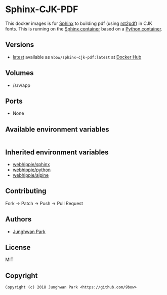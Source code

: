 # Sphinx-CJK-PDF

This docker images is for [Sphinx](http://www.sphinx-doc.org/en/stable/) to building pdf (using [rst2pdf](https://github.com/rst2pdf/rst2pdf)) in CJK fonts.
This is running on the [Sphinx container](https://github.com/dockhippie/sphinx) based on a [Python container](https://registry.hub.docker.com/u/webhippie/python/).


## Versions

* [latest](https://github.com/9bow/sphinx-cjk-pdf/tree/master) available as ```9bow/sphinx-cjk-pdf:latest``` at [Docker Hub](https://registry.hub.docker.com/u/9bow/sphinx-cjk-pdf/)


## Volumes

* /srv/app


## Ports

* None


## Available environment variables

```bash

```

## Inherited environment variables

* [webhippie/sphinx](https://github.com/dockhippie/sphinx#available-environment-variables)
* [webhippie/python](https://github.com/dockhippie/python#available-environment-variables)
* [webhippie/alpine](https://github.com/dockhippie/alpine#available-environment-variables)


## Contributing

Fork -> Patch -> Push -> Pull Request


## Authors

* [Junghwan Park](https://github.com/9bow)


## License

MIT


## Copyright

```
Copyright (c) 2018 Junghwan Park <https://github.com/9bow>
```
